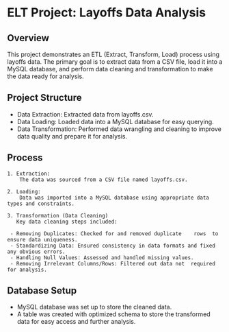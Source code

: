 
# ELT Project: Layoffs Data Analysis

## Overview

This project demonstrates an ETL (Extract, Transform, Load) process using layoffs data. The primary goal is to extract data from a CSV file, load it into a MySQL database, and perform data cleaning and transformation to make the data ready for analysis.

## Project Structure

- Data Extraction: Extracted data from layoffs.csv.
- Data Loading: Loaded data into a MySQL database for easy querying.
- Data Transformation: Performed data wrangling and cleaning to improve data quality and prepare it for analysis.

## Process

    1. Extraction:
        The data was sourced from a CSV file named layoffs.csv.

    2. Loading:
        Data was imported into a MySQL database using appropriate data types and constraints.

    3. Transformation (Data Cleaning)
       Key data cleaning steps included:

     - Removing Duplicates: Checked for and removed duplicate    rows  to ensure data uniqueness.
     - Standardizing Data: Ensured consistency in data formats and fixed any obvious errors.
     - Handling Null Values: Assessed and handled missing values.
     - Removing Irrelevant Columns/Rows: Filtered out data not  required for analysis.

## Database Setup

- MySQL database was set up to store the cleaned data.
- A table was created with optimized schema to store the  transformed data for easy access and further analysis.     

